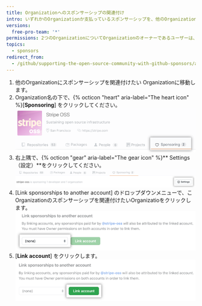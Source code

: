 ```yaml
---
title: Organizationへのスポンサーシップの関連付け
intro: いずれかのOrganizationか支払っているスポンサーシップを、他のOrganizationに関連付けることができます。
versions:
  free-pro-team: '*'
permissions: 2つのOrganizationについてOrganizationのオーナーであるユーザーは、一方のOrganizationのスポンサーシップをもう一方のOrganizationに関連付けることができます。
topics:
  - sponsors
redirect_from:
  - /github/supporting-the-open-source-community-with-github-sponsors/attributing-sponsorships-to-your-organization
---
```

1. 他のOrganizationにスポンサーシップを関連付けたい Organizationに移動します。
1. Organization名の下で、{% octicon "heart" aria-label="The heart icon" %}[**Sponsoring**] をクリックしてください。 ![[Sponsoring] タブ](/assets/images/help/sponsors/sponsoring-tab.png)
1. 右上隅で、{% octicon "gear" aria-label="The gear icon" %}** Settings（設定）**をクリックしてください。 ![[Settings] ボタン](/assets/images/help/sponsors/sponsoring-settings-button.png)
1. [Link sponsorships to another account] のドロップダウンメニューで、こOrganizationのスポンサーシップを関連付けたいOrganizatioをクリックします。 ![アカウント選択のドロップダウンメニュー](/assets/images/help/sponsors/select-an-account-drop-down.png)
1. [**Link account**] をクリックします。 ![[Link account] ボタン](/assets/images/help/sponsors/link-account-button.png)

